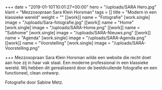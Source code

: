 +++
date = "2019-01-10T10:01:27+00:00"
hero = "/uploads/SARA Hero.jpg"
klant = "Mezzosopraan Sara Klein Horsman"
tags = []
title = "Modern in een klassieke wereld"
weight = ""
[[work]]
name = "Fotografie"
[work.single]
image = "/uploads/Sara-fotografie.jpg"
[[work]]
name = "Home"
[work.single]
image = "/uploads/SARA-Home.png"
[[work]]
name = "Subhome"
[work.single]
image = "/uploads/SARA-Nieuws.png"
[[work]]
name = "Agenda"
[work.single]
image = "/uploads/SARA-Agenda.png"
[[work]]
name = "Voorstelling"
[work.single]
image = "/uploads/SARA-Voorstelling.png"

+++
Mezzosopraan Sara Klein Horsman wilde een website die recht doet aan hoe zij in haar vak staat. Een moderne professional in een klassieke wereld. Wij hebben dit gerealiseerd door de beeldvullende fotografie en een functioneel, clean ontwerp.

Fotografie door Sabine Metz.